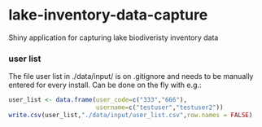 # lake-inventory-data-capture
Shiny application for capturing lake biodiveristy inventory data


### user list
The file user list in ./data/input/ is on .gitignore and needs to be manually entered for every install. Can be done on the fly with e.g.:

```r
user_list <- data.frame(user_code=c("333","666"),
                        username=c("testuser","testuser2"))
write.csv(user_list,"./data/input/user_list.csv",row.names = FALSE)

```
